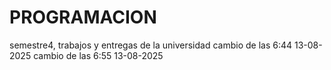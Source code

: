 # PROGRAMACION
semestre4, trabajos y entregas de la universidad
cambio de las 6:44 13-08-2025
cambio de las 6:55 13-08-2025